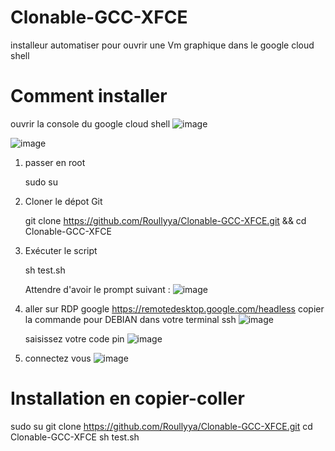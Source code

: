 # Clonable-GCC-XFCE
installeur automatiser pour ouvrir une Vm graphique dans le google cloud shell

# Comment installer

ouvrir la console du google cloud shell
![image](https://github.com/Roullyya/Clonable-GCC-XFCE/assets/143807591/868c6938-327d-4e0c-a41f-96d64d60e462)

![image](https://github.com/Roullyya/Clonable-GCC-XFCE/assets/143807591/fb68cfe6-7e4b-48e1-a41b-d5b8f4efa492)

1) passer en root

   sudo su

3) Cloner le dépot Git

   git clone https://github.com/Roullyya/Clonable-GCC-XFCE.git && cd Clonable-GCC-XFCE

5) Exécuter le script

   sh test.sh

   Attendre d'avoir le prompt suivant :
   ![image](https://github.com/Roullyya/Clonable-GCC-XFCE/assets/143807591/fc7b4c47-aa1a-4285-8634-2f1b9c7833aa)

7) aller sur RDP google https://remotedesktop.google.com/headless
   copier la commande pour DEBIAN dans votre terminal ssh
   ![image](https://github.com/Roullyya/Clonable-GCC-XFCE/assets/143807591/c244a605-8747-49a2-bf99-9ce743295148)

   saisissez votre code pin
   ![image](https://github.com/Roullyya/Clonable-GCC-XFCE/assets/143807591/9f0e8733-2763-4ff3-80e9-db0eced8ef12)

8) connectez vous
   ![image](https://github.com/Roullyya/Clonable-GCC-XFCE/assets/143807591/b2ae4602-1540-4602-9db8-4f6d21f0350f)


# Installation en copier-coller

sudo su
git clone https://github.com/Roullyya/Clonable-GCC-XFCE.git
cd Clonable-GCC-XFCE
sh test.sh
